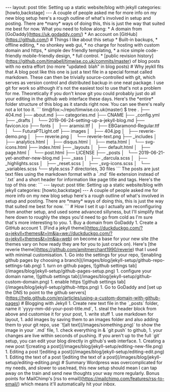 \--- layout: post title: Setting up a static website/blog with jekyll categories: \[howto,backstage\] --- A couple of people asked me for more info on my new blog setup here's a rough outline of what's involved in setup and posting. There are \*many\* ways of doing this, this is just the way that suited me best for now. What you need to follow along: \* A domain from \[GoDaddy\](https://uk.godaddy.com/) \* An account on \[GitHub\](https://github.com/) # Things I like about this setup \* Built-in backups, \* offline editing, \* no shonkey web gui, \* no charge for hosting with custom domain and https, \* simple dev friendly templating, \* a nice simple code-friendly mobile-friendly design, \* full control. \* \[public revision history\](https://github.com/timabell/timwise.co.uk/commits/master) of blog posts with no extra effort (no more "updated: blah" in blog posts) # Why jeykll fits that A blog post like this one is just a text file in a special format called markdown. These can then be trivially source-controlled with git, which serves as version control and distributed backup in one neat package. I use git for work so although it's not the easiest tool to use that's not a problem for me. Theoretically if you don't know git you could probably just do all your editing in the github web interface these days. Here's the \*entire\* folder structure of this blog as it stands right now. You can see there's really not a lot too it. \`\`\` tim@fox:~/repo/timwise.co.uk(master) $ tree . ├── 404.md ├── about.md ├── categories.md ├── CNAME ├── \_config.yml ├── \_drafts │   └── 2019-06-24-setting-up-a-jekyll-blog.md ├── favicon.ico ├── fonts │   ├── aramisi.ttf │   ├── EBGaramond-Regular.ttf │   └── FuturaPTLight.otf ├── images │   ├── 404.jpg │   ├── reverie-demo.png │   ├── reverie.png │   └── reverie-text.png ├── \_includes │   ├── analytics.html │   ├── disqus.html │   ├── meta.html │   └── svg-icons.html ├── index.html ├── \_layouts │   ├── default.html │   ├── page.html │   └── post.html ├── LICENSE ├── \_posts │   └── 2019-06-21-yet-another-new-blog.md ├── \_sass │   ├── \_darcula.scss │   ├── \_highlights.scss │   ├── \_reset.scss │   ├── \_svg-icons.scss │   └── \_variables.scss └── style.scss 7 directories, 30 files \`\`\` The posts are just text files using the markdown format with a \`.md\` file extension instead of \`.txt\` and a short header for information like page title and tags. Here's the top of this one: \`\`\` --- layout: post title: Setting up a static website/blog with jekyll categories: \[howto,backstage\] --- A couple of people asked me for more info on my new blog setup here's a rough outline of what's involved in setup and posting. There are \*many\* ways of doing this, this is just the way that suited me best for now. \`\`\` # How I set it up I actually am reconfiguring from another setup, and used some advanced sillyness, but I'll simplify that here down to roughly the steps you'd need to go from cold as I'm sure that's more interesting to you. 1. Buy a domain from GoDaddy 1. Create a GitHub account 1. \[Find a jekyll theme\](https://duckduckgo.com/?q=jekyll+themes&t=lm&ia=we://duckduckgo.com/?q=jekyll+themes&t=lm&ia=web) on become a base for your new site (the themes vary on how ready they are for you to just crack on). Here's \[the reverie theme\](https://github.com/amitmerchant1990/reverie) that I used with minimal customisation. 1. Go into the settings for your repo, !\[enabling github pages by choosing a branch\](/images/blog/jekyll-setup/github-repo-settings-tab.png) 1. turn on github pages, !\[github settings tab\](/images/blog/jekyll-setup/github-pages-setup.png) 1. configure your domain name, !\[github settings tab\](/images/blog/jekyll-setup/github-custom-domain.png) 1. enable https !\[github settings tab\](/images/blog/jekyll-setup/github-https.png) 1. Go to GoDaddy and \[set up the DNS to point to the github servers\](https://help.github.com/en/articles/using-a-custom-domain-with-github-pages) # Blogging with Jekyll 1. Create new text file in the \`\_posts\` folder, name it \`yyyy-mm-dd-your-post-title.md\`, 1. steal the header block from above and customise it for your post, 1. write stuff 1. use markdown for layout, 1. add images by saving them to an images folder and also adding them to your git repo, use \`!\[alt text\](/images/something.png)\` to show the image in your \`.md\` file, 1. check everything in & \`git push\` to github, 1. your changes are live within seconds of pushing. If you aren't up to the full \`git\` setup, you can edit your blog directly in github's web interface. 1. Creating a new post !\[creating a post\](/images/blog/jekyll-setup/editing-new-file.png) 1. Editing a post !\[editing a post\](/images/blog/jekyll-setup/editing-edit.png) 1. Editing the text of a post !\[editing the text of a post\](/images/blog/jekyll-setup/editing-editing.png) # Summary Wordpress was overcomplicated for my needs, and slower to use/read, this new setup should mean I can tap away on the train and send new thoughts your way more regularly. Bonus points for MailChimp's \[rss to email\](https://mailchimp.com/features/rss-to-email/) which means it'll automatically hit your inbox.